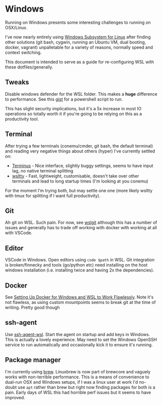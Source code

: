 # Windows

Running on Windows presents some interesting challenges to running on OSX/Linux.

I've now nearly entirely using [Windows Subsystem for Linux](https://docs.microsoft.com/en-us/windows/wsl/faq) after finding other solutions (git bash, cygwin, running an Ubuntu VM, dual booting, docker, vagrant) unpalletable for a variety of reasons, normally speed and context switching.

This document is intended to serve as a guide for re-configuring WSL with these dotfiles/generally.

## Tweaks

Disable windows defender for the WSL folder. This makes a **huge** difference to performance. See this [gist](https://gist.github.com/noelbundick/9c804a710eb76e1d6a234b14abf42a52) for a powershell script to run.

This has slight security implications, but it's a 5x increase in most IO operations so totally worth it if you're going to be relying on this as a productivity tool.

## Terminal

After trying a few terminals (conemu/cmder, git bash, the default terminal) and reading very negative things about others (hyper) I've currently settled on:

* [Terminus](https://eugeny.github.io/terminus/) - Nice interface, slightly buggy settings, seems to have input lag, no native terminal splitting
* [wsltty](https://github.com/mintty/wsltty) - Fast, lightweight, customisable, doesn't take over other terminals and lead to long startup times (I'm looking at you conemu)

For the moment I'm trying both, but may settle one one (more likely wsltty with tmux for splitting if I want full productivity).

## Git

Ah git on WSL. Such pain. For now, see [wslgit](https://github.com/andy-5/wslgit) although this has a number of issues and generally has to trade off working with docker with working at all with VSCode.

## Editor

VSCode in Windows. Open editors using `code $path` in WSL. Git integration is broken/finnecky and tools (go/python etc) need installing on the host windows installation (i.e. installing twice and having 2x the dependencies).

## Docker

See [Setting Up Docker for Windows and WSL to Work Flawlessly](https://nickjanetakis.com/blog/setting-up-docker-for-windows-and-wsl-to-work-flawlessly). Note it's not flawless, as using custom mountpoints seems to break git at the time of writing. Pretty good though

## ssh-agent

Use [ssh-agent-wsl](https://github.com/rupor-github/ssh-agent-wsl). Start the agent on startup and add keys in Windows. This is actually a lovely experience. May need to set the Windows OpenSSH service to run automatically and occasionally kick it to ensure it's running.

## Package manager

I'm currently using [brew](https://brew.sh/). Linuxbrew is now part of brewcore and vaguely works with non-terrible performance. This is a means of convenience to dual-run OSX and Windows setups, if I was a linux user at work I'd no-doubt use `apt` rather than brew but right now finding packages for both is a pain. Early days of WSL this had horrible perf issues but it seems to have improved.

